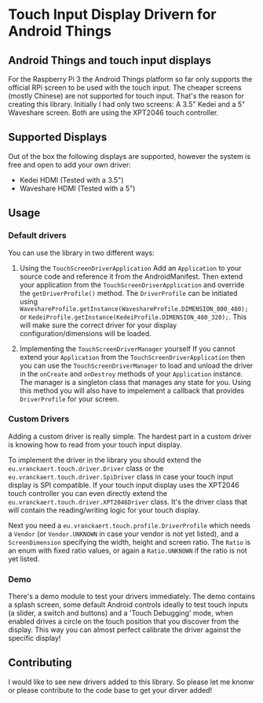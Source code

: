 # Touch Input Display Drivern for Android Things
## Android Things and touch input displays
For the Raspberry Pi 3 the Android Things platform so far only supports the official RPi screen to be used with the touch input.
The cheaper screens (mostly Chinese) are not supported for touch input. That's the reason for creating this library. Initially I had only two screens: A 3.5" Kedei and a 5" Waveshare screen. Both are using the XPT2046 touch controller.
## Supported Displays
Out of the box the following displays are supported, however the system is free and open to add your own driver:
* Kedei HDMI (Tested with a 3.5")
* Waveshare HDMI (Tested with a 5")
## Usage
### Default drivers
You can use the library in two different ways:

1. Using the `TouchScreenDriverApplication`
Add an `Application` to your source code and reference it from the AndroidManifest. Then extend your application from the `TouchScreenDriverApplication` and override the `getDriverProfile()` method.
The `DriverProfile` can be initiated using `WaveshareProfile.getInstance(WaveshareProfile.DIMENSION_800_480);` or `KedeiProfile.getInstance(KedeiProfile.DIMENSION_480_320);`. This will make sure the correct driver for your display configuration/dimensions will be loaded.

2. Implementing the `TouchScreenDriverManager` yourself
If you cannot extend your `Application` from the `TouchScreenDriverApplication` then you can use the `TouchScreenDriverManager` to load and unload the driver in the `onCreate` and `onDestroy` methods of your `Application` instance. The manager is a singleton class that manages any state for you. Using this method you will also have to impelement a callback that provides `DriverProfile` for your screen.

### Custom Drivers
Adding a custom driver is really simple. The hardest part in a custom driver is knowing how to read from your touch input display.

To implement the driver in the library you should extend the `eu.vranckaert.touch.driver.Driver` class or the `eu.vranckaert.touch.driver.SpiDriver` class in case your touch input display is SPI compatible. If your touch input display uses the XPT2046 touch controller you can even directly extend the `eu.vranckaert.touch.driver.XPT2046Driver` class. It's the driver class that will contain the reading/writing logic for your touch display.

Next you need a `eu.vranckaert.touch.profile.DriverProfile` which needs a `Vendor` (or `Vendor.UNKNOWN` in case your vendor is not yet listed), and a `ScreenDimension` specifying the width, height and screen ratio. The `Ratio` is an enum with fixed ratio values, or again a `Ratio.UNKNOWN` if the ratio is not yet listed.

### Demo
There's a demo module to test your drivers immediately. The demo contains a splash screen, some default Android controls ideally to test touch inputs (a slider, a switch and buttons) and a 'Touch Debugging' mode, when enabled drives a circle on the touch position that you discover from the display. This way you can almost perfect calibrate the driver against the specific display!

## Contributing
I would like to see new drivers added to this library. So please let me knonw or please contribute to the code base to get your dirver added!
